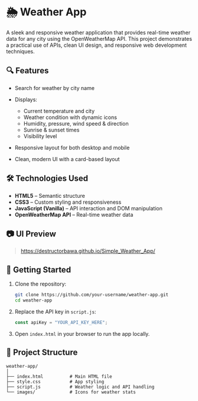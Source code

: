 # 🌦️ Weather App

A sleek and responsive weather application that provides real-time weather data for any city using the OpenWeatherMap API. This project demonstrates a practical use of APIs, clean UI design, and responsive web development techniques.

## 🔍 Features

* Search for weather by city name
* Displays:

  * Current temperature and city
  * Weather condition with dynamic icons
  * Humidity, pressure, wind speed & direction
  * Sunrise & sunset times
  * Visibility level
* Responsive layout for both desktop and mobile
* Clean, modern UI with a card-based layout

## 🛠️ Technologies Used

* **HTML5** – Semantic structure
* **CSS3** – Custom styling and responsiveness
* **JavaScript (Vanilla)** – API interaction and DOM manipulation
* **OpenWeatherMap API** – Real-time weather data

## 📷 UI Preview

>  https://destructorbawa.github.io/Simple_Weather_App/

## 🚀 Getting Started

1. Clone the repository:

   ```bash
   git clone https://github.com/your-username/weather-app.git
   cd weather-app
   ```

2. Replace the API key in `script.js`:

   ```js
   const apiKey = "YOUR_API_KEY_HERE";
   ```

3. Open `index.html` in your browser to run the app locally.

## 📁 Project Structure

```
weather-app/
│
├── index.html          # Main HTML file
├── style.css           # App styling
├── script.js           # Weather logic and API handling
└── images/             # Icons for weather stats
```
